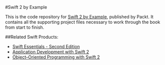 #Swift 2 by Example

This is the code repository for [Swift 2 by Example](https://www.packtpub.com/application-development/swift-2-example?utm_source=github&utm_medium=repository&utm_campaign=9781785882920), published by Packt. It contains all the supporting project files necessary to work through the book from start to finish.

##Related Swift Products:
* [Swift Essentials - Second Edition](https://www.packtpub.com/application-development/swift-essentials-second-edition?utm_source=github&utm_medium=related&utm_campaign=9781785888878)
* [Application Development with Swift 2](https://www.packtpub.com/application-development/application-development-swift-2-video?utm_source=github&utm_medium=related&utm_campaign=9781785889608)
* [Object–Oriented Programming with Swift 2](https://www.packtpub.com/application-development/object%E2%80%93oriented-programming-swift-2?utm_source=github&utm_medium=related&utm_campaign=9781785885693)
